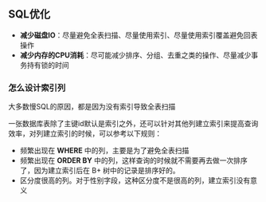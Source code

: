 ## SQL优化

* **减少磁盘IO**：尽量避免全表扫描、尽量使用索引、尽量使用索引覆盖避免回表操作
* **减少内存的CPU消耗**：尽可能减少排序、分组、去重之类的操作、尽量减少事务持有锁的时间

### 怎么设计索引列

大多数慢SQL的原因，都是因为没有索引导致全表扫描

一张数据库表除了主键id默认是索引之外，还可以针对其他列建立索引来提高查询效率，对列建立索引的时候，可以参考以下规则：

* 频繁出现在 **WHERE** 中的列，主要是为了避免全表扫描
* 频繁出现在 **ORDER BY** 中的列，这样查询的时候就不需要再去做一次排序了，因为建立索引后在 B+ 树中的记录是排序好的。
* 区分度很高的列。对于性别字段，这种区分度不是很高的列，建立索引没有意义